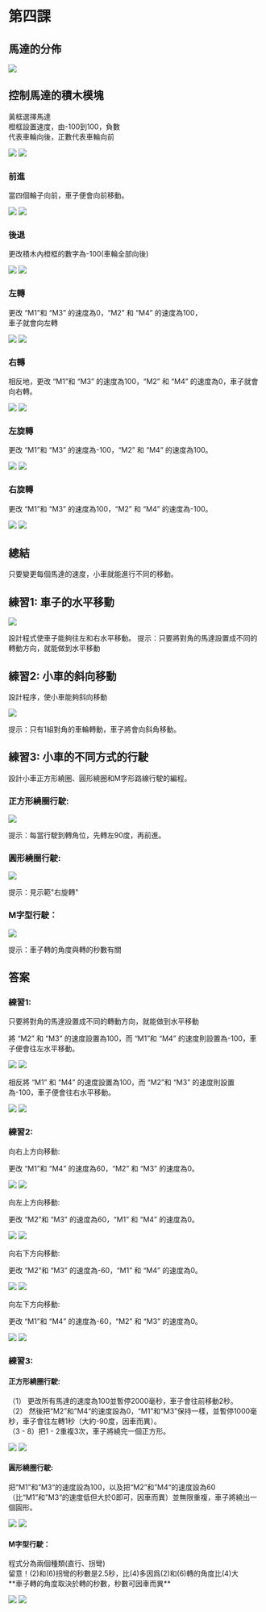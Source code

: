 # 第四課

## 馬達的分佈

![](pic/3/3_11.png)
## 控制馬達的積木模塊
<P>
黃框選擇馬達<BR>
橙框設置速度，由-100到100，負數<BR>
代表車輪向後，正數代表車輪向前<BR>
<P>

![](pic/3/3_12.png)
![](pic/3/3_13.png)

### 前進
<P>
當四個輪子向前，車子便會向前移動。
<P>

![](pic/3/3_14.png)
![](pic/3/3_15.png)
 
### 後退
<P>
更改積木內橙框的數字為-100(車輪全部向後)
<P>

![](pic/3/3_16.png)
![](pic/3/3_17.png)

### 左轉
<P>
更改 “M1”和 “M3” 的速度為0，“M2” 和 “M4” 的速度為100，<BR>
車子就會向左轉<BR>
<P>

![](pic/3/3_18.png)
![](pic/3/3_19.png)

### 右轉
<P>
相反地，更改 “M1”和 “M3” 的速度為100，“M2” 和 “M4” 的速度為0，車子就會向右轉。
<P>

![](pic/3/3_20.png)
![](pic/3/3_21.png)
 
### 左旋轉
<P>
更改 “M1”和 “M3” 的速度為-100，“M2” 和 “M4” 的速度為100。
<P>

![](pic/3/3_22.png)
![](pic/3/3_23.png)

### 右旋轉
<P>
更改 “M1”和 “M3” 的速度為100，“M2” 和 “M4” 的速度為-100。
<P>

![](pic/3/3_24.png)
![](pic/3/3_25.png)

## 總結
<P>
只要變更每個馬達的速度，小車就能進行不同的移動。
<P>

## 練習1: 車子的水平移動

![](pic/3/3_26.png)
<P>
設計程式使車子能夠往左和右水平移動。
提示：只要將對角的馬達設置成不同的轉動方向，就能做到水平移動
<P>

## 練習2: 小車的斜向移動
<P>
設計程序，使小車能夠斜向移動
<P>

![](pic/3/3_27.png)
<P>
提示：只有1組對角的車輪轉動，車子將會向斜角移動。 
<P>

## 練習3: 小車的不同方式的行駛
<P>
設計小車正方形繞圈、圓形繞圈和M字形路線行駛的編程。
<P>

### 正方形繞圈行駛:

![](pic/3/3_28.png)
<P>
提示：每當行駛到轉角位，先轉左90度，再前進。
<P>

### 圓形繞圈行駛:

![](pic/3/3_29.png)
<P>
提示：見示範"右旋轉"
<P>

### M字型行駛： 

![](pic/3/3_30.png)
<P>
提示：車子轉的角度與轉的秒數有關
<P>

## 答案
### 練習1:
<P>
只要將對角的馬達設置成不同的轉動方向，就能做到水平移動
<P>
<P>
將 “M2” 和 “M3” 的速度設置為100，而 “M1”和 “M4” 的速度則設置為-100，車子便會往左水平移動。
<P>

![](pic/3/3_31.png)
![](pic/3/3_32.png)
<P>   
相反將 “M1” 和 “M4” 的速度設置為100，而 “M2”和 “M3” 的速度則設置為-100，車子便會往右水平移動。
<P>

![](pic/3/3_33.png)
![](pic/3/3_34.png)

### 練習2:
<P>
向右上方向移動:
<P>
<P>
更改 “M1”和 “M4” 的速度為60，“M2” 和 “M3” 的速度為0。
<P>

![](pic/3/3_35.png)
![](pic/3/3_36.png)
<P>	
向左上方向移動:
<P>
<P>
更改 “M2”和 “M3” 的速度為60，“M1” 和 “M4” 的速度為0。
<P>

![](pic/3/3_37.png)
![](pic/3/3_38.png)
<P>
向右下方向移動:
<P>
<P>
更改 “M2”和 “M3” 的速度為-60，“M1” 和 “M4” 的速度為0。
<P>

![](pic/3/3_39.png)
![](pic/3/3_40.png)
<P>
向左下方向移動:
<P>
<P>
更改 “M1”和 “M4” 的速度為-60，“M2” 和 “M3” 的速度為0。
<P>

![](pic/3/3_41.png)
![](pic/3/3_42.png)

### 練習3:
#### 正方形繞圈行駛:
<P>
（1） 更改所有馬達的速度為100並暫停2000毫秒，車子會往前移動2秒。<BR>
（2） 然後把“M2”和”M4“的速度設為0，“M1”和“M3”保持一樣，並暫停1000毫秒，車子會往左轉1秒（大約-90度，因車而異）。<BR>
（3 - 8）把1 - 2重複3次，車子將繞完一個正方形。<BR>
<P>

![](pic/3/3_43.png)
![](pic/3/3_44.png)

#### 圓形繞圈行駛:
<P>
把“M1”和”M3“的速度設為100，以及把“M2”和”M4“的速度設為60（比“M1”和”M3“的速度低但大於0即可，因車而異）並無限重複，車子將繞出一個圓形。
<P>

![](pic/3/3_45.png)
![](pic/3/3_46.png)

#### M字型行駛：
<P>
程式分為兩個種類(直行、拐彎)<BR>
留意！(2)和(6)拐彎的秒數是2.5秒，比(4)多因爲(2)和(6)轉的角度比(4)大<BR>
**車子轉的角度取決於轉的秒數，秒數可因車而異**<BR>
<P>

![](pic/3/3_47.png)
![](pic/3/3_48.png)
